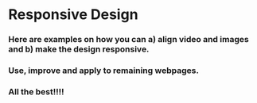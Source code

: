 # Responsive Design

### Here are examples on how you can a) align video and images and b) make the design responsive.
### Use, improve and apply to remaining webpages.
### All the best!!!!
